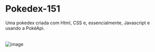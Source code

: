 # Pokedex-151
Uma pokedex criada com Html, CSS e, essencialmente, Javascript e usando a PokéApi.
<br><br><br>
![image](https://user-images.githubusercontent.com/75482200/178751685-eaf569a4-b52b-40ac-b597-28140ea72e81.png)
